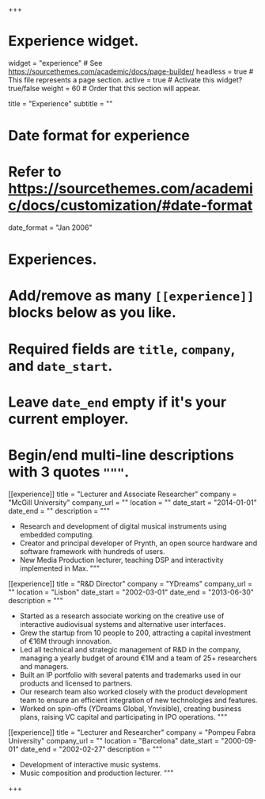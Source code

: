 +++
# Experience widget.
widget = "experience"  # See https://sourcethemes.com/academic/docs/page-builder/
headless = true  # This file represents a page section.
active = true  # Activate this widget? true/false
weight = 60  # Order that this section will appear.

title = "Experience"
subtitle = ""

# Date format for experience
#   Refer to https://sourcethemes.com/academic/docs/customization/#date-format
date_format = "Jan 2006"

# Experiences.
#   Add/remove as many `[[experience]]` blocks below as you like.
#   Required fields are `title`, `company`, and `date_start`.
#   Leave `date_end` empty if it's your current employer.
#   Begin/end multi-line descriptions with 3 quotes `"""`.


[[experience]]
  title = "Lecturer and Associate Researcher"
  company = "McGill University"
  company_url = ""
  location = ""
  date_start = "2014-01-01"
  date_end = ""
  description = """
  * Research and development of digital musical instruments using embedded computing.
  * Creator and principal developer of Prynth, an open source hardware and software framework with hundreds of users.
  * New Media Production lecturer, teaching DSP and interactivity implemented in Max.
  """

[[experience]]
  title = "R&D Director"
  company = "YDreams"
  company_url = ""
  location = "Lisbon"
  date_start = "2002-03-01"
  date_end = "2013-06-30"
  description = """
  * Started as a research associate working on the creative use of interactive audiovisual systems and alternative user interfaces.
  * Grew the startup from 10 people to 200, attracting a capital investment of €16M through innovation.
  * Led all technical and strategic management of R&D in the company, managing a yearly budget of around €1M and a team of 25+ researchers and managers.
  * Built an IP portfolio with several patents and trademarks used in our products and licensed to partners.
  * Our research team also worked closely with the product development team to ensure an efficient integration of new technologies and features.
  * Worked on spin-offs (YDreams Global, Ynvisible), creating business plans, raising VC capital and participating in IPO operations.
  """

[[experience]]
  title = "Lecturer and Researcher"
  company = "Pompeu Fabra University"
  company_url = ""
  location = "Barcelona"
  date_start = "2000-09-01"
  date_end = "2002-02-27"
  description = """
  * Development of interactive music systems.
  * Music composition and production lecturer.
  """

+++
